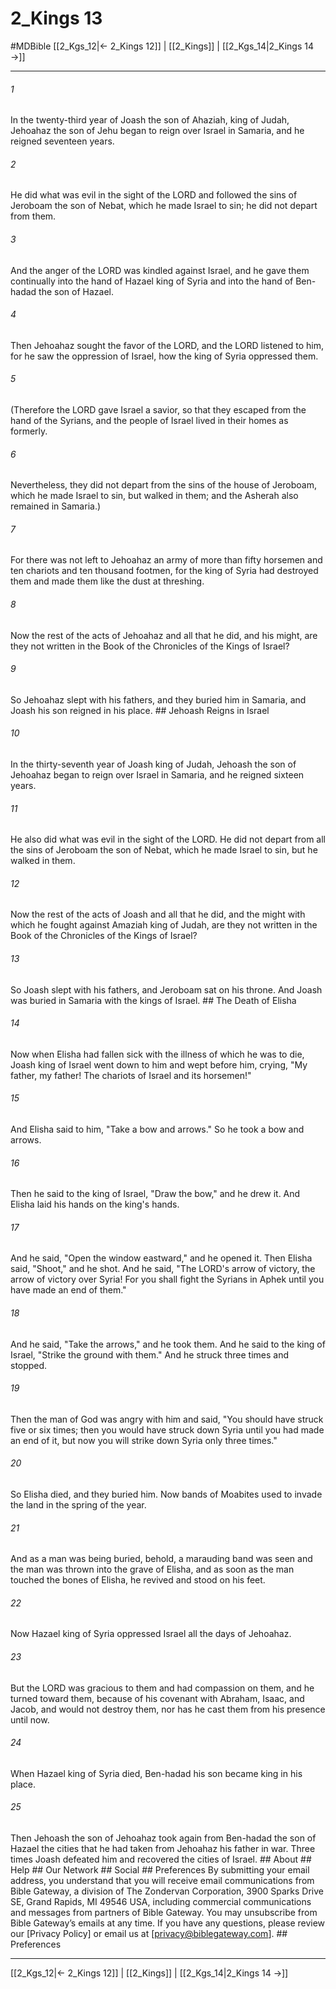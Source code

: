 # 2_Kings 13
#MDBible
[[2_Kgs_12|← 2_Kings 12]] | [[2_Kings]] | [[2_Kgs_14|2_Kings 14 →]]

***






###### 1 


In the twenty-third year of Joash the son of Ahaziah, king of Judah, Jehoahaz the son of Jehu began to reign over Israel in Samaria, and he reigned seventeen years. 





###### 2 


He did what was evil in the sight of the LORD and followed the sins of Jeroboam the son of Nebat, which he made Israel to sin; he did not depart from them. 





###### 3 


And the anger of the LORD was kindled against Israel, and he gave them continually into the hand of Hazael king of Syria and into the hand of Ben-hadad the son of Hazael. 





###### 4 


Then Jehoahaz sought the favor of the LORD, and the LORD listened to him, for he saw the oppression of Israel, how the king of Syria oppressed them. 





###### 5 


(Therefore the LORD gave Israel a savior, so that they escaped from the hand of the Syrians, and the people of Israel lived in their homes as formerly. 





###### 6 


Nevertheless, they did not depart from the sins of the house of Jeroboam, which he made Israel to sin, but walked in them; and the Asherah also remained in Samaria.) 





###### 7 


For there was not left to Jehoahaz an army of more than fifty horsemen and ten chariots and ten thousand footmen, for the king of Syria had destroyed them and made them like the dust at threshing. 





###### 8 


Now the rest of the acts of Jehoahaz and all that he did, and his might, are they not written in the Book of the Chronicles of the Kings of Israel? 





###### 9 


So Jehoahaz slept with his fathers, and they buried him in Samaria, and Joash his son reigned in his place. ## Jehoash Reigns in Israel 





###### 10 


In the thirty-seventh year of Joash king of Judah, Jehoash the son of Jehoahaz began to reign over Israel in Samaria, and he reigned sixteen years. 





###### 11 


He also did what was evil in the sight of the LORD. He did not depart from all the sins of Jeroboam the son of Nebat, which he made Israel to sin, but he walked in them. 





###### 12 


Now the rest of the acts of Joash and all that he did, and the might with which he fought against Amaziah king of Judah, are they not written in the Book of the Chronicles of the Kings of Israel? 





###### 13 


So Joash slept with his fathers, and Jeroboam sat on his throne. And Joash was buried in Samaria with the kings of Israel. ## The Death of Elisha 





###### 14 


Now when Elisha had fallen sick with the illness of which he was to die, Joash king of Israel went down to him and wept before him, crying, "My father, my father! The chariots of Israel and its horsemen!" 





###### 15 


And Elisha said to him, "Take a bow and arrows." So he took a bow and arrows. 





###### 16 


Then he said to the king of Israel, "Draw the bow," and he drew it. And Elisha laid his hands on the king's hands. 





###### 17 


And he said, "Open the window eastward," and he opened it. Then Elisha said, "Shoot," and he shot. And he said, "The LORD's arrow of victory, the arrow of victory over Syria! For you shall fight the Syrians in Aphek until you have made an end of them." 





###### 18 


And he said, "Take the arrows," and he took them. And he said to the king of Israel, "Strike the ground with them." And he struck three times and stopped. 





###### 19 


Then the man of God was angry with him and said, "You should have struck five or six times; then you would have struck down Syria until you had made an end of it, but now you will strike down Syria only three times." 





###### 20 


So Elisha died, and they buried him. Now bands of Moabites used to invade the land in the spring of the year. 





###### 21 


And as a man was being buried, behold, a marauding band was seen and the man was thrown into the grave of Elisha, and as soon as the man touched the bones of Elisha, he revived and stood on his feet. 





###### 22 


Now Hazael king of Syria oppressed Israel all the days of Jehoahaz. 





###### 23 


But the LORD was gracious to them and had compassion on them, and he turned toward them, because of his covenant with Abraham, Isaac, and Jacob, and would not destroy them, nor has he cast them from his presence until now. 





###### 24 


When Hazael king of Syria died, Ben-hadad his son became king in his place. 





###### 25 


Then Jehoash the son of Jehoahaz took again from Ben-hadad the son of Hazael the cities that he had taken from Jehoahaz his father in war. Three times Joash defeated him and recovered the cities of Israel. ## About ## Help ## Our Network ## Social ## Preferences By submitting your email address, you understand that you will receive email communications from Bible Gateway, a division of The Zondervan Corporation, 3900 Sparks Drive SE, Grand Rapids, MI 49546 USA, including commercial communications and messages from partners of Bible Gateway. You may unsubscribe from Bible Gateway&rsquo;s emails at any time. If you have any questions, please review our [Privacy Policy] or email us at [privacy@biblegateway.com]. ## Preferences

***

[[2_Kgs_12|← 2_Kings 12]] | [[2_Kings]] | [[2_Kgs_14|2_Kings 14 →]]
